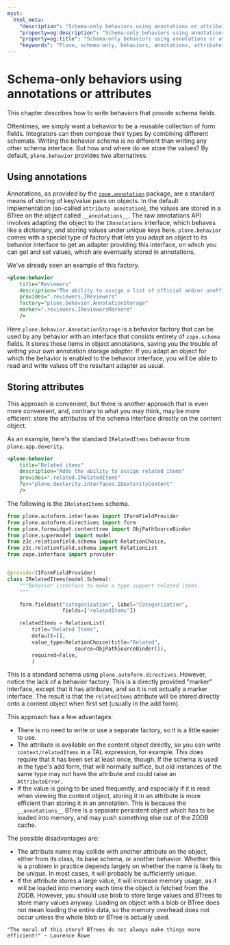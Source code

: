 ```yaml
---
myst:
  html_meta:
    "description": "Schema-only behaviors using annotations or attributes for content types in Plone"
    "property=og:description": "Schema-only behaviors using annotations or attributes for content types in Plone"
    "property=og:title": "Schema-only behaviors using annotations or attributes for content types in Plone"
    "keywords": "Plone, schema-only, behaviors, annotations, attributes, content types"
---
```


# Schema-only behaviors using annotations or attributes

This chapter describes how to write behaviors that provide schema fields.

Oftentimes, we simply want a behavior to be a reusable collection of form fields.
Integrators can then compose their types by combining different schemata.
Writing the behavior schema is no different than writing any other schema interface.
But how and where do we store the values?
By default, `plone.behavior` provides two alternatives.


## Using annotations

Annotations, as provided by the [`zope.annotation`](https://pypi.org/project/zope.annotation/) package, are a standard means of storing of key/value pairs on objects.
In the default implementation (so-called `attribute annotation`), the values are stored in a BTree on the object called `__annotations__`.
The raw annotations API involves adapting the object to the `IAnnotations` interface, which behaves like a dictionary, and storing values under unique keys here.
`plone.behavior` comes with a special type of factory that lets you adapt an object to its behavior interface to get an adapter providing this interface, on which you can get and set values, which are eventually stored in annotations.

We've already seen an example of this factory.

```xml
<plone:behavior
    title="Reviewers"
    description="The ability to assign a list of official and/or unofficial reviewers to an item, granting those users special powers."
    provides=".reviewers.IReviewers"
    factory="plone.behavior.AnnotationStorage"
    marker=".reviewers.IReviewersMarkere"
    />
```

Here `plone.behavior.AnnotationStorage` is a behavior factory that can be used by any behavior with an interface that consists entirely of `zope.schema` fields.
It stores those items in object annotations, saving you the trouble of writing your own annotation storage adapter.
If you adapt an object for which the behavior is enabled to the behavior interface, you will be able to read and write values off the resultant adapter as usual.


## Storing attributes

This approach is convenient, but there is another approach that is even more convenient, and, contrary to what you may think, may be more efficient: store the attributes of the schema interface directly on the content object.

As an example, here's the standard `IRelatedItems` behavior from `plone.app.dexerity`.

```xml
<plone:behavior
    title="Related items"
    description="Adds the ability to assign related items"
    provides=".related.IRelatedItems"
    for="plone.dexterity.interfaces.IDexterityContent"
    />
```

The following is the `IRelatedItems` schema.

```python
from plone.autoform.interfaces import IFormFieldProvider
from plone.autoform.directives import form
from plone.formwidget.contenttree import ObjPathSourceBinder
from plone.supermodel import model
from z3c.relationfield.schema import RelationChoice,
from z3c.relationfield.schema import RelationList
from zope.interface import provider


@provider(IFormFieldProvider)
class IRelatedItems(model.Schema):
    """Behavior interface to make a type support related items.
    """

    form.fieldset("categorization", label="Categorization",
                  fields=["relatedItems"])

    relatedItems = RelationList(
        title="Related Items",
        default=[],
        value_type=RelationChoice(title="Related",
                      source=ObjPathSourceBinder()),
        required=False,
        )
```

This is a standard schema using `plone.autoform.directives`.
However, notice the lack of a behavior factory.
This is a directly provided "marker" interface, except that it has attributes, and so it is not actually a marker interface.
The result is that the `relatedItems` attribute will be stored directly onto a content object when first set (usually in the add form).

This approach has a few advantages:

-   There is no need to write or use a separate factory, so it is a little easier to use.
-   The attribute is available on the content object directly, so you can write `context/relatedItems` in a TAL expression, for example.
    This does require that it has been set at least once, though.
    If the schema is used in the type's add form, that will normally suffice, but old instances of the same type may not have the attribute and could raise an `AttributeError.`
-   If the value is going to be used frequently, and especially if it is read when viewing the content object, storing it in an attribute is more efficient than storing it in an annotation.
    This is because the `__annotations__` BTree is a separate persistent object which has to be loaded into memory, and may push something else out of the ZODB cache.

The possible disadvantages are:

-   The attribute name may collide with another attribute on the object, either from its class, its base schema, or another behavior.
    Whether this is a problem in practice depends largely on whether the name is likely to be unique.
    In most cases, it will probably be sufficiently unique.
-   If the attribute stores a large value, it will increase memory usage, as it will be loaded into memory each time the object is fetched from the ZODB.
    However, you should use blob to store large values and BTrees to store many values anyway.
    Loading an object with a blob or BTree does not mean loading the entire data, so the memory overhead does not occur unless the whole blob or BTree is actually used.

```{note}
"The moral of this story? BTrees do not always make things more efficient!" ~ Laurence Rowe
```
